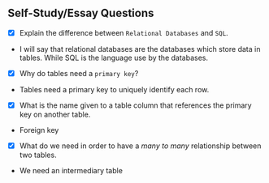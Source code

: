 ## Self-Study/Essay Questions

- [x] Explain the difference between `Relational Databases` and `SQL`.

- I will say that relational databases are the databases which store data in tables. While SQL is the language use by the databases.

- [x] Why do tables need a `primary key`?

- Tables need a primary key to uniquely identify each row.

- [x] What is the name given to a table column that references the primary key on another table.

- Foreign key

- [x] What do we need in order to have a _many to many_ relationship between two tables.

- We need an intermediary table